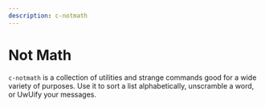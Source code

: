 ```yaml
---
description: c-notmath
---
```


# Not Math

`c-notmath` is a collection of utilities and strange commands good for a wide variety of purposes. Use it to sort a list alphabetically, unscramble a word, or UwUify your messages.




